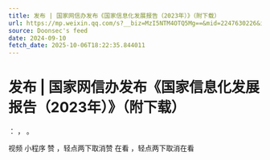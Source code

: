 ```yaml
---
title: 发布 | 国家网信办发布《国家信息化发展报告（2023年）》（附下载）
url: https://mp.weixin.qq.com/s?__biz=MzI5NTM4OTQ5Mg==&mid=2247630226&idx=2&sn=3d835489dbd4a029593806274080ed14
source: Doonsec's feed
date: 2024-09-10
fetch_date: 2025-10-06T18:22:35.844011
---
```


# 发布 | 国家网信办发布《国家信息化发展报告（2023年）》（附下载）

：
，
。

视频
小程序
赞
，轻点两下取消赞
在看
，轻点两下取消在看